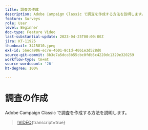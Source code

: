 ```yaml
---
title: 調査の作成
description: Adobe Campaign Classic で調査を作成する方法を説明します。
feature: Surveys
role: User
level: Beginner
doc-type: Feature Video
last-substantial-update: 2023-04-25T00:00:00Z
jira: KT-11925
thumbnail: 3415810.jpeg
exl-id: 56eca906-ec7e-4601-8c1d-4061e3d528d0
source-git-commit: 8b3e7a5dcc8b55cbc0fdb5c4220dc1329e320259
workflow-type: tm+mt
source-wordcount: '26'
ht-degree: 100%

---
```


# 調査の作成

Adobe Campaign Classic で調査を作成する方法を説明します。

>[!VIDEO](https://video.tv.adobe.com/v/3448074/?learn=on&captions=jpn){transcript=true}
